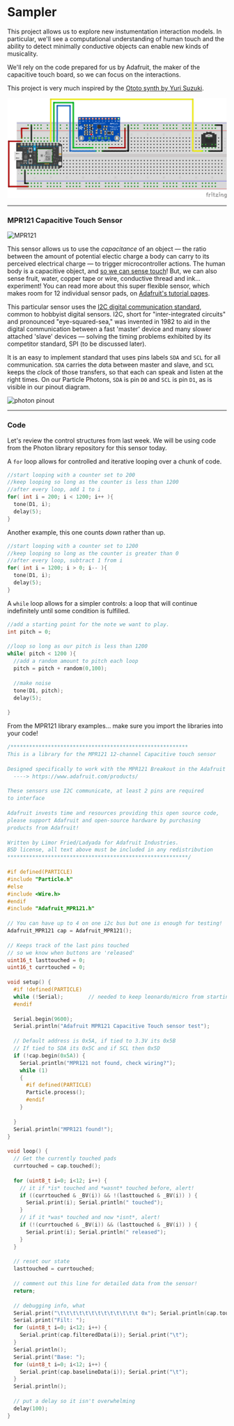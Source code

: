 # Sampler

This project allows us to explore new instumentation interaction models. In particular, we'll see a computational understanding of human touch and the ability to detect minimally conductive objects can enable new kinds of musicality.

We'll rely on the code prepared for us by Adafruit, the maker of the capacitive touch board, so we can focus on the interactions.

This project is very much inspired by the [Ototo synth by Yuri Suzuki](http://yurisuzuki.com/artist/ototo).

![sampler](sampler.png)

-----

### MPR121 Capacitive Touch Sensor

![MPR121](https://cdn-shop.adafruit.com/970x728/1982-00.jpg)

This sensor allows us to use the *capacitance* of an object — the ratio between the amount of potential electic charge a body can carry to its perceived electrical charge — to trigger microcontroller actions. The human body is a capacitive object, and [so we can sense touch](https://en.wikipedia.org/wiki/Capacitive_sensing)! But, we can also sense fruit, water, copper tape or wire, conductive thread and ink... experiment! You can read more about this super flexible sensor, which makes room for 12 individual sensor pads, on [Adafruit's tutorial pages](https://learn.adafruit.com/adafruit-mpr121-12-key-capacitive-touch-sensor-breakout-tutorial).

This particular sensor uses the [I2C digital communication standard](https://learn.sparkfun.com/tutorials/i2c), common to hobbyist digital sensors. I2C, short for "inter-integrated circuits" and pronounced "eye-squared-sea," was invented in 1982 to aid in the digital communication between a fast 'master' device and many slower attached 'slave' devices — solving the timing problems exhibited by its competitor standard, SPI (to be discussed later).

It is an easy to implement standard that uses pins labels `SDA` and `SCL` for all communication. `SDA` carries the *da*ta between master and slave, and `SCL` keeps the *cl*ock of those transfers, so that each can speak and listen at the right times. On our Particle Photons, `SDA` is pin `D0` and `SCL` is pin `D1`, as is visible in our pinout diagram.

![photon pinout](https://community.particle.io/uploads/default/original/6/3/6304cd3d83d1fbd30ccc262215569161de58bd34.png)

-----

### Code

Let's review the control structures from last week. We will be using code from the Photon library repository for this sensor today.

A `for` loop allows for controlled and iterative looping over a chunk of code.

```c
//start looping with a counter set to 200
//keep looping so long as the counter is less than 1200
//after every loop, add 1 to i
for( int i = 200; i < 1200; i++ ){
  tone(D1, i);
  delay(5);
}
```

Another example, this one counts *down* rather than up.
```c
//start looping with a counter set to 1200
//keep looping so long as the counter is greater than 0
//after every loop, subtract 1 from i
for( int i = 1200; i > 0; i-- ){
  tone(D1, i);
  delay(5);
}

```

A `while` loop allows for a simpler controls: a loop that will continue indefinitely until some condition is fulfilled.

```c
//add a starting point for the note we want to play.
int pitch = 0;

//loop so long as our pitch is less than 1200
while( pitch < 1200 ){
  //add a random amount to pitch each loop
  pitch = pitch + random(0,100);

  //make noise
  tone(D1, pitch);
  delay(5);

}
```

From the MPR121 library examples... make sure you import the libraries into your code! 

```c
/*********************************************************
This is a library for the MPR121 12-channel Capacitive touch sensor

Designed specifically to work with the MPR121 Breakout in the Adafruit shop 
  ----> https://www.adafruit.com/products/

These sensors use I2C communicate, at least 2 pins are required 
to interface

Adafruit invests time and resources providing this open source code, 
please support Adafruit and open-source hardware by purchasing 
products from Adafruit!

Written by Limor Fried/Ladyada for Adafruit Industries.  
BSD license, all text above must be included in any redistribution
**********************************************************/

#if defined(PARTICLE)
#include "Particle.h"
#else
#include <Wire.h>
#endif
#include "Adafruit_MPR121.h"

// You can have up to 4 on one i2c bus but one is enough for testing!
Adafruit_MPR121 cap = Adafruit_MPR121();

// Keeps track of the last pins touched
// so we know when buttons are 'released'
uint16_t lasttouched = 0;
uint16_t currtouched = 0;

void setup() {
  #if !defined(PARTICLE)
  while (!Serial);        // needed to keep leonardo/micro from starting too fast!
  #endif

  Serial.begin(9600);
  Serial.println("Adafruit MPR121 Capacitive Touch sensor test"); 
  
  // Default address is 0x5A, if tied to 3.3V its 0x5B
  // If tied to SDA its 0x5C and if SCL then 0x5D
  if (!cap.begin(0x5A)) {
    Serial.println("MPR121 not found, check wiring?");
    while (1)
    {
      #if defined(PARTICLE)
      Particle.process();
      #endif
    } 
    
  }
  Serial.println("MPR121 found!");
}

void loop() {
  // Get the currently touched pads
  currtouched = cap.touched();
  
  for (uint8_t i=0; i<12; i++) {
    // it if *is* touched and *wasnt* touched before, alert!
    if ((currtouched & _BV(i)) && !(lasttouched & _BV(i)) ) {
      Serial.print(i); Serial.println(" touched");
    }
    // if it *was* touched and now *isnt*, alert!
    if (!(currtouched & _BV(i)) && (lasttouched & _BV(i)) ) {
      Serial.print(i); Serial.println(" released");
    }
  }

  // reset our state
  lasttouched = currtouched;

  // comment out this line for detailed data from the sensor!
  return;
  
  // debugging info, what
  Serial.print("\t\t\t\t\t\t\t\t\t\t\t\t\t 0x"); Serial.println(cap.touched(), HEX);
  Serial.print("Filt: ");
  for (uint8_t i=0; i<12; i++) {
    Serial.print(cap.filteredData(i)); Serial.print("\t");
  }
  Serial.println();
  Serial.print("Base: ");
  for (uint8_t i=0; i<12; i++) {
    Serial.print(cap.baselineData(i)); Serial.print("\t");
  }
  Serial.println();
  
  // put a delay so it isn't overwhelming
  delay(100);
}

```